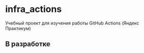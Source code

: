 # infra_actions
Учебный проект для изучения работы GitHub Actions (Яндекс Практикум)
##  В разработке
